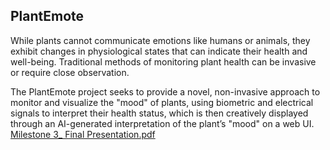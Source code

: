 ## PlantEmote
While plants cannot communicate emotions like humans or animals, they exhibit changes in physiological states that can indicate their health and well-being. Traditional methods of monitoring plant health can be invasive or require close observation. 

The PlantEmote project seeks to provide a novel, non-invasive approach to monitor and visualize the "mood" of plants, using biometric and electrical signals to interpret their health status, which is then creatively displayed through an AI-generated interpretation of the plant’s "mood" on a web UI.
[Milestone 3_ Final Presentation.pdf](https://github.com/user-attachments/files/15507201/Milestone.3_.Final.Presentation.pdf)
